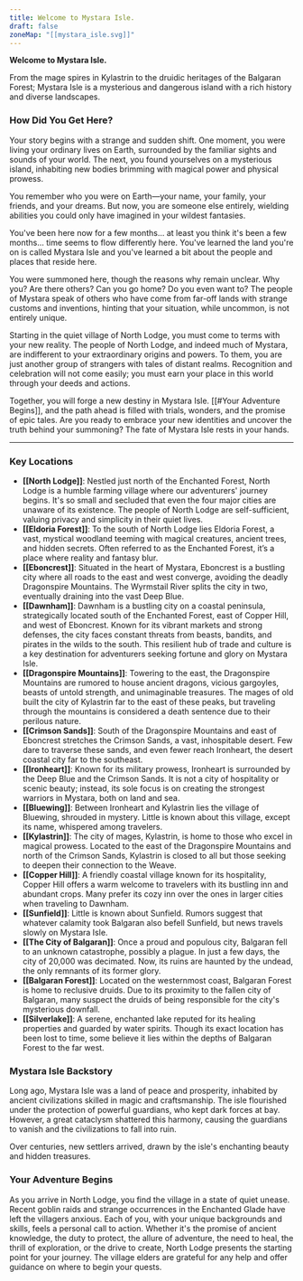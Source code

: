 ```yaml
---
title: Welcome to Mystara Isle.
draft: false
zoneMap: "[[mystara_isle.svg]]"
---
```


**Welcome to Mystara Isle.**

From the mage spires in Kylastrin to the druidic heritages of the Balgaran Forest; Mystara Isle is a mysterious and dangerous island with a rich history and diverse landscapes.

### How Did You Get Here?

Your story begins with a strange and sudden shift. One moment, you were living your ordinary lives on Earth, surrounded by the familiar sights and sounds of your world. The next, you found yourselves on a mysterious island, inhabiting new bodies brimming with magical power and physical prowess.

You remember who you were on Earth—your name, your family, your friends, and your dreams. But now, you are someone else entirely, wielding abilities you could only have imagined in your wildest fantasies.

You've been here now for a few months... at least you think it's been a few months... time seems to flow differently here. You've learned the land you're on is called Mystara Isle and you've learned a bit about the people and places that reside here.

You were summoned here, though the reasons why remain unclear. Why you? Are there others? Can you go home? Do you even want to? The people of Mystara speak of others who have come from far-off lands with strange customs and inventions, hinting that your situation, while uncommon, is not entirely unique.

Starting in the quiet village of North Lodge, you must come to terms with your new reality. The people of North Lodge, and indeed much of Mystara, are indifferent to your extraordinary origins and powers. To them, you are just another group of strangers with tales of distant realms. Recognition and celebration will not come easily; you must earn your place in this world through your deeds and actions.

Together, you will forge a new destiny in Mystara Isle. [[#Your Adventure Begins]], and the path ahead is filled with trials, wonders, and the promise of epic tales. Are you ready to embrace your new identities and uncover the truth behind your summoning? The fate of Mystara Isle rests in your hands.

---

### Key Locations

- **[[North Lodge]]**: Nestled just north of the Enchanted Forest, North Lodge is a humble farming village where our adventurers' journey begins. It's so small and secluded that even the four major cities are unaware of its existence. The people of North Lodge are self-sufficient, valuing privacy and simplicity in their quiet lives.
- **[[Eldoria Forest]]**: To the south of North Lodge lies Eldoria Forest, a vast, mystical woodland teeming with magical creatures, ancient trees, and hidden secrets. Often referred to as the Enchanted Forest, it’s a place where reality and fantasy blur.
- **[[Eboncrest]]**: Situated in the heart of Mystara, Eboncrest is a bustling city where all roads to the east and west converge, avoiding the deadly Dragonspire Mountains. The Wyrmstail River splits the city in two, eventually draining into the vast Deep Blue.
- **[[Dawnham]]**: Dawnham is a bustling city on a coastal peninsula, strategically located south of the Enchanted Forest, east of Copper Hill, and west of Eboncrest. Known for its vibrant markets and strong defenses, the city faces constant threats from beasts, bandits, and pirates in the wilds to the south. This resilient hub of trade and culture is a key destination for adventurers seeking fortune and glory on Mystara Isle.
- **[[Dragonspire Mountains]]**: Towering to the east, the Dragonspire Mountains are rumored to house ancient dragons, vicious gargoyles, beasts of untold strength, and unimaginable treasures. The mages of old built the city of Kylastrin far to the east of these peaks, but traveling through the mountains is considered a death sentence due to their perilous nature.
- **[[Crimson Sands]]**: South of the Dragonspire Mountains and east of Eboncrest stretches the Crimson Sands, a vast, inhospitable desert. Few dare to traverse these sands, and even fewer reach Ironheart, the desert coastal city far to the southeast.
- **[[Ironheart]]**: Known for its military prowess, Ironheart is surrounded by the Deep Blue and the Crimson Sands. It is not a city of hospitality or scenic beauty; instead, its sole focus is on creating the strongest warriors in Mystara, both on land and sea.
- **[[Bluewing]]**: Between Ironheart and Kylastrin lies the village of Bluewing, shrouded in mystery. Little is known about this village, except its name, whispered among travelers.
- **[[Kylastrin]]**: The city of mages, Kylastrin, is home to those who excel in magical prowess. Located to the east of the Dragonspire Mountains and north of the Crimson Sands, Kylastrin is closed to all but those seeking to deepen their connection to the Weave.
- **[[Copper Hill]]**: A friendly coastal village known for its hospitality, Copper Hill offers a warm welcome to travelers with its bustling inn and abundant crops. Many prefer its cozy inn over the ones in larger cities when traveling to Dawnham.
- **[[Sunfield]]**: Little is known about Sunfield. Rumors suggest that whatever calamity took Balgaran also befell Sunfield, but news travels slowly on Mystara Isle.
- **[[The City of Balgaran]]**: Once a proud and populous city, Balgaran fell to an unknown catastrophe, possibly a plague. In just a few days, the city of 20,000 was decimated. Now, its ruins are haunted by the undead, the only remnants of its former glory.
- **[[Balgaran Forest]]**: Located on the westernmost coast, Balgaran Forest is home to reclusive druids. Due to its proximity to the fallen city of Balgaran, many suspect the druids of being responsible for the city's mysterious downfall.
- **[[Silverlake]]**: A serene, enchanted lake reputed for its healing properties and guarded by water spirits. Though its exact location has been lost to time, some believe it lies within the depths of Balgaran Forest to the far west.

### Mystara Isle Backstory

Long ago, Mystara Isle was a land of peace and prosperity, inhabited by ancient civilizations skilled in magic and craftsmanship. The isle flourished under the protection of powerful guardians, who kept dark forces at bay. However, a great cataclysm shattered this harmony, causing the guardians to vanish and the civilizations to fall into ruin.

Over centuries, new settlers arrived, drawn by the isle's enchanting beauty and hidden treasures.

### Your Adventure Begins

As you arrive in North Lodge, you find the village in a state of quiet unease. Recent goblin raids and strange occurrences in the Enchanted Glade have left the villagers anxious. Each of you, with your unique backgrounds and skills, feels a personal call to action. Whether it's the promise of ancient knowledge, the duty to protect, the allure of adventure, the need to heal, the thrill of exploration, or the drive to create, North Lodge presents the starting point for your journey. The village elders are grateful for any help and offer guidance on where to begin your quests.
